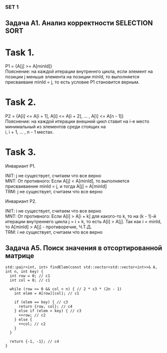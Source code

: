 ### SET 1

## Задача A1. Анализ корректности SELECTION SORT

# Task 1.
P1 = {A[j] >= A[minId]}  
Пояснение: на каждой итерации внутреннго цикла, если элемент на позиции j меньше элемента на позиции 
minId, то выполняется присваиваие minId = j, то есть условие P1 становится верным.  

# Task 2.
P2 = {A[i] <= A[i + 1], A[i] <= A[i + 2], ... , A[i] <= A[n - 1]}  
Пояснение: на каждой итерации внешний цикл ставит на i-е место минимальный из элементов среди стоящих на  
i, i + 1, ... , n - 1 местах. 

# Task 3.

Инвариант P1.

INIT: j не существует, считаем что все верно  
MNT: От противного: Если A[j] < A[minId], то выполняется присваиваение minId = j, и тогда A[j] = A[minId]  
TRM: j не существует, считаем что все верно  

Инвариант P2.

INIT: i не существует, считаем что все верно  
MNT: От противного: Если A[i] > A[i + k] для какого-то k, то на (k - 1)-й итерации 
внутреннего цикла j = i + k, то есть A[i] > A[j]. Так как i = minId, то A[minId] > A[j] - противоречие, Ч.Т.Д.  
TRM: i не существует, считаем что все верно  

## Задача A5. Поиск значения в отсортированной матрице



```
std::pair<int, int> findElem(const std::vector<std::vector<int>>& A, int n, int key) {
  int row = 0; // c1
  int col = 0; // c1

  while (row >= 0 && col < n) { // 2 * c3 * (2n - 1)
    int elem = A[row][col]; // c1

    if (elem == key) { // c3
      return {row, col}; // c4
    } else if (elem > key) { // c3
      ++row; // c2
    } else {
      ++col; // c2
    }
  }

  return {-1, -1}; // c4
}
```
